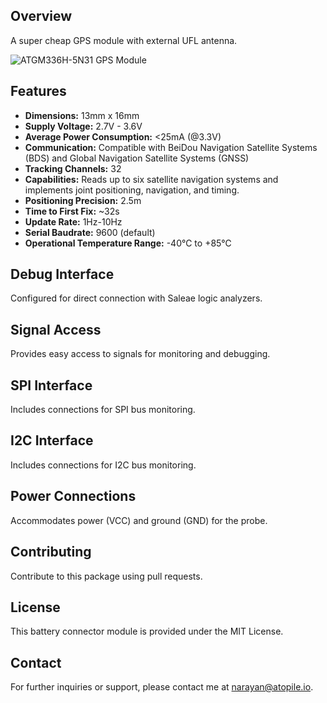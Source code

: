 ## Overview

A super cheap GPS module with external UFL antenna.

![ATGM336H-5N31 GPS Module](https://firebasestorage.googleapis.com/v0/b/atopile.appspot.com/o/atgm336h-5n31.png?alt=media&token=9ad71812-69a6-483a-ac0a-7974898bdf72 "ATGM336H-5N31 GPS Module")


## Features

- **Dimensions:** 13mm x 16mm
- **Supply Voltage:** 2.7V - 3.6V
- **Average Power Consumption:** <25mA (@3.3V)
- **Communication:** Compatible with BeiDou Navigation Satellite Systems (BDS) and Global Navigation Satellite Systems (GNSS)
- **Tracking Channels:** 32
- **Capabilities:** Reads up to six satellite navigation systems and implements joint positioning, navigation, and timing.
- **Positioning Precision:** 2.5m
- **Time to First Fix:** ~32s
- **Update Rate:** 1Hz-10Hz
- **Serial Baudrate:** 9600 (default)
- **Operational Temperature Range:** -40℃ to +85℃

## Debug Interface
Configured for direct connection with Saleae logic analyzers.

## Signal Access
Provides easy access to signals for monitoring and debugging.

## SPI Interface
Includes connections for SPI bus monitoring.

## I2C Interface
Includes connections for I2C bus monitoring.

## Power Connections
Accommodates power (VCC) and ground (GND) for the probe.

## Contributing
Contribute to this package using pull requests.

## License
This battery connector module is provided under the MIT License.

## Contact
For further inquiries or support, please contact me at narayan@atopile.io.
